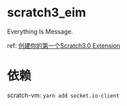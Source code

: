 # scratch3_eim
Everything Is Message.

ref: [创建你的第一个Scratch3.0 Extension](https://blog.just4fun.site/create-first-Scratch3-Extension.html)

# 依赖
scratch-vm: `yarn add socket.io-client`
